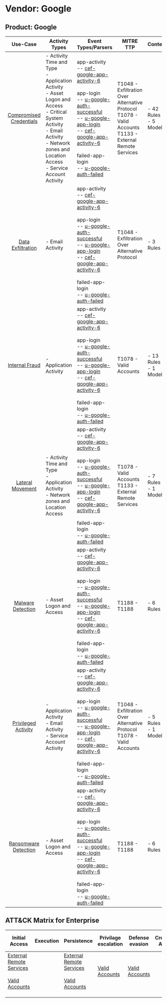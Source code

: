 Vendor: Google
==============
Product: Google
---------------
|                                 Use-Case                                  | Activity Types                                                                                                                                                                                         | Event Types/Parsers                                                                                                                                                                                                                                                                                                                                                                                                                                                                                  | MITRE TTP                                                                                                        | Content                    |
|:-------------------------------------------------------------------------:| ------------------------------------------------------------------------------------------------------------------------------------------------------------------------------------------------------ | ---------------------------------------------------------------------------------------------------------------------------------------------------------------------------------------------------------------------------------------------------------------------------------------------------------------------------------------------------------------------------------------------------------------------------------------------------------------------------------------------------- | ---------------------------------------------------------------------------------------------------------------- | -------------------------- |
| [Compromised Credentials](../UseCases/usecase_compromised_credentials.md) | - Activity Time  and Type<br>- Application Activity<br>- Asset Logon and Access<br>- Critical System Activity<br>- Email Activity<br>- Network zones and Location Access<br>- Service Account Activity |  app-activity<br> -- [cef-google-app-activity-6](../Parsers/parserContent_cef-google-app-activity-6.md)<br><br> app-login<br> -- [u-google-auth-successful](../Parsers/parserContent_u-google-auth-successful.md)<br> -- [u-google-app-login](../Parsers/parserContent_u-google-app-login.md)<br> -- [cef-google-app-activity-6](../Parsers/parserContent_cef-google-app-activity-6.md)<br><br> failed-app-login<br> -- [u-google-auth-failed](../Parsers/parserContent_u-google-auth-failed.md)<br> | T1048 - Exfiltration Over Alternative Protocol<br>T1078 - Valid Accounts<br>T1133 - External Remote Services<br> |  - 42 Rules<br> - 5 Models |
|       [Data Exfiltration](../UseCases/usecase_data_exfiltration.md)       | - Email Activity                                                                                                                                                                                       |  app-activity<br> -- [cef-google-app-activity-6](../Parsers/parserContent_cef-google-app-activity-6.md)<br><br> app-login<br> -- [u-google-auth-successful](../Parsers/parserContent_u-google-auth-successful.md)<br> -- [u-google-app-login](../Parsers/parserContent_u-google-app-login.md)<br> -- [cef-google-app-activity-6](../Parsers/parserContent_cef-google-app-activity-6.md)<br><br> failed-app-login<br> -- [u-google-auth-failed](../Parsers/parserContent_u-google-auth-failed.md)<br> | T1048 - Exfiltration Over Alternative Protocol<br>                                                               |  - 3 Rules<br>             |
|          [Internal Fraud](../UseCases/usecase_internal_fraud.md)          | - Application Activity                                                                                                                                                                                 |  app-activity<br> -- [cef-google-app-activity-6](../Parsers/parserContent_cef-google-app-activity-6.md)<br><br> app-login<br> -- [u-google-auth-successful](../Parsers/parserContent_u-google-auth-successful.md)<br> -- [u-google-app-login](../Parsers/parserContent_u-google-app-login.md)<br> -- [cef-google-app-activity-6](../Parsers/parserContent_cef-google-app-activity-6.md)<br><br> failed-app-login<br> -- [u-google-auth-failed](../Parsers/parserContent_u-google-auth-failed.md)<br> | T1078 - Valid Accounts<br>                                                                                       |  - 13 Rules<br> - 1 Models |
|        [Lateral Movement](../UseCases/usecase_lateral_movement.md)        | - Activity Time  and Type<br>- Application Activity<br>- Network zones and Location Access                                                                                                             |  app-activity<br> -- [cef-google-app-activity-6](../Parsers/parserContent_cef-google-app-activity-6.md)<br><br> app-login<br> -- [u-google-auth-successful](../Parsers/parserContent_u-google-auth-successful.md)<br> -- [u-google-app-login](../Parsers/parserContent_u-google-app-login.md)<br> -- [cef-google-app-activity-6](../Parsers/parserContent_cef-google-app-activity-6.md)<br><br> failed-app-login<br> -- [u-google-auth-failed](../Parsers/parserContent_u-google-auth-failed.md)<br> | T1078 - Valid Accounts<br>T1133 - External Remote Services<br>                                                   |  - 7 Rules<br> - 1 Models  |
|       [Malware Detection](../UseCases/usecase_malware_detection.md)       | - Asset Logon and Access                                                                                                                                                                               |  app-activity<br> -- [cef-google-app-activity-6](../Parsers/parserContent_cef-google-app-activity-6.md)<br><br> app-login<br> -- [u-google-auth-successful](../Parsers/parserContent_u-google-auth-successful.md)<br> -- [u-google-app-login](../Parsers/parserContent_u-google-app-login.md)<br> -- [cef-google-app-activity-6](../Parsers/parserContent_cef-google-app-activity-6.md)<br><br> failed-app-login<br> -- [u-google-auth-failed](../Parsers/parserContent_u-google-auth-failed.md)<br> | T1188 - T1188<br>                                                                                                |  - 6 Rules<br>             |
|     [Privileged Activity](../UseCases/usecase_privileged_activity.md)     | - Application Activity<br>- Email Activity<br>- Service Account Activity                                                                                                                               |  app-activity<br> -- [cef-google-app-activity-6](../Parsers/parserContent_cef-google-app-activity-6.md)<br><br> app-login<br> -- [u-google-auth-successful](../Parsers/parserContent_u-google-auth-successful.md)<br> -- [u-google-app-login](../Parsers/parserContent_u-google-app-login.md)<br> -- [cef-google-app-activity-6](../Parsers/parserContent_cef-google-app-activity-6.md)<br><br> failed-app-login<br> -- [u-google-auth-failed](../Parsers/parserContent_u-google-auth-failed.md)<br> | T1048 - Exfiltration Over Alternative Protocol<br>T1078 - Valid Accounts<br>                                     |  - 5 Rules<br> - 1 Models  |
|    [Ransomware Detection](../UseCases/usecase_ransomware_detection.md)    | - Asset Logon and Access                                                                                                                                                                               |  app-activity<br> -- [cef-google-app-activity-6](../Parsers/parserContent_cef-google-app-activity-6.md)<br><br> app-login<br> -- [u-google-auth-successful](../Parsers/parserContent_u-google-auth-successful.md)<br> -- [u-google-app-login](../Parsers/parserContent_u-google-app-login.md)<br> -- [cef-google-app-activity-6](../Parsers/parserContent_cef-google-app-activity-6.md)<br><br> failed-app-login<br> -- [u-google-auth-failed](../Parsers/parserContent_u-google-auth-failed.md)<br> | T1188 - T1188<br>                                                                                                |  - 6 Rules<br>             |

ATT&CK Matrix for Enterprise
----------------------------
| Initial Access                                                                                                                                   | Execution | Persistence                                                                                                                                      | Privilage escalation                                                | Defense evasion                                                     | Credential Access | Discovery | Lateral Movement | Collection | Command and Control | Exfiltration                                                                                | Impact |
| ------------------------------------------------------------------------------------------------------------------------------------------------ | --------- | ------------------------------------------------------------------------------------------------------------------------------------------------ | ------------------------------------------------------------------- | ------------------------------------------------------------------- | ----------------- | --------- | ---------------- | ---------- | ------------------- | ------------------------------------------------------------------------------------------- | ------ |
| [External Remote Services](https://attack.mitre.org/techniques/T1133)<br><br>[Valid Accounts](https://attack.mitre.org/techniques/T1078)<br><br> |           | [External Remote Services](https://attack.mitre.org/techniques/T1133)<br><br>[Valid Accounts](https://attack.mitre.org/techniques/T1078)<br><br> | [Valid Accounts](https://attack.mitre.org/techniques/T1078)<br><br> | [Valid Accounts](https://attack.mitre.org/techniques/T1078)<br><br> |                   |           |                  |            |                     | [Exfiltration Over Alternative Protocol](https://attack.mitre.org/techniques/T1048)<br><br> |        |